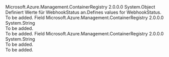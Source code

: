 <Type Name="WebhookStatus" FullName="Microsoft.Azure.Management.ContainerRegistry.Models.WebhookStatus">
  <TypeSignature Language="C#" Value="public static class WebhookStatus" />
  <TypeSignature Language="ILAsm" Value=".class public auto ansi abstract sealed beforefieldinit WebhookStatus extends System.Object" />
  <TypeSignature Language="DocId" Value="T:Microsoft.Azure.Management.ContainerRegistry.Models.WebhookStatus" />
  <TypeSignature Language="VB.NET" Value="Public Class WebhookStatus" />
  <TypeSignature Language="F#" Value="type WebhookStatus = class" />
  <AssemblyInfo>
    <AssemblyName>Microsoft.Azure.Management.ContainerRegistry</AssemblyName>
    <AssemblyVersion>2.0.0.0</AssemblyVersion>
  </AssemblyInfo>
  <Base>
    <BaseTypeName>System.Object</BaseTypeName>
  </Base>
  <Interfaces />
  <Docs>
    <summary>
            <span data-ttu-id="05f3a-101">Definiert Werte für WebhookStatus an.</span><span class="sxs-lookup"><span data-stu-id="05f3a-101">Defines values for WebhookStatus.</span></span>
            </summary>
    <remarks>To be added.</remarks>
  </Docs>
  <Members>
    <Member MemberName="Disabled">
      <MemberSignature Language="C#" Value="public const string Disabled;" />
      <MemberSignature Language="ILAsm" Value=".field public static literal string Disabled" />
      <MemberSignature Language="DocId" Value="F:Microsoft.Azure.Management.ContainerRegistry.Models.WebhookStatus.Disabled" />
      <MemberSignature Language="VB.NET" Value="Public Const Disabled As String " />
      <MemberSignature Language="F#" Value="val mutable Disabled : string" Usage="Microsoft.Azure.Management.ContainerRegistry.Models.WebhookStatus.Disabled" />
      <MemberType>Field</MemberType>
      <AssemblyInfo>
        <AssemblyName>Microsoft.Azure.Management.ContainerRegistry</AssemblyName>
        <AssemblyVersion>2.0.0.0</AssemblyVersion>
      </AssemblyInfo>
      <ReturnValue>
        <ReturnType>System.String</ReturnType>
      </ReturnValue>
      <Docs>
        <summary>To be added.</summary>
        <remarks>To be added.</remarks>
      </Docs>
    </Member>
    <Member MemberName="Enabled">
      <MemberSignature Language="C#" Value="public const string Enabled;" />
      <MemberSignature Language="ILAsm" Value=".field public static literal string Enabled" />
      <MemberSignature Language="DocId" Value="F:Microsoft.Azure.Management.ContainerRegistry.Models.WebhookStatus.Enabled" />
      <MemberSignature Language="VB.NET" Value="Public Const Enabled As String " />
      <MemberSignature Language="F#" Value="val mutable Enabled : string" Usage="Microsoft.Azure.Management.ContainerRegistry.Models.WebhookStatus.Enabled" />
      <MemberType>Field</MemberType>
      <AssemblyInfo>
        <AssemblyName>Microsoft.Azure.Management.ContainerRegistry</AssemblyName>
        <AssemblyVersion>2.0.0.0</AssemblyVersion>
      </AssemblyInfo>
      <ReturnValue>
        <ReturnType>System.String</ReturnType>
      </ReturnValue>
      <Docs>
        <summary>To be added.</summary>
        <remarks>To be added.</remarks>
      </Docs>
    </Member>
  </Members>
</Type>